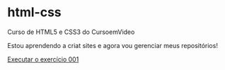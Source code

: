 # html-css
Curso de HTML5 e CSS3 do CursoemVideo

Estou aprendendo a criat sites e agora vou gerenciar meus repositórios!

<a href="https://chryswillians.github.io/html-css/exercicios/ex001/index.html"> Executar o exercício 001</a>